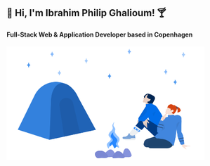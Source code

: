 ## :tropical_drink: Hi, I'm Ibrahim Philip Ghalioum! :cocktail:
#### Full-Stack Web & Application Developer based in Copenhagen
<img width="450" src="https://raw.githubusercontent.com/ibrahimpg/ibrahimpg/main/blue-campers.png">
